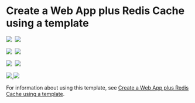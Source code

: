 # Create a Web App plus Redis Cache using a template

<IMG SRC="https://azbotstorage.blob.core.windows.net/badges/201-web-app-with-redis-cache/PublicLastTestDate.svg" />&nbsp;
<IMG SRC="https://azbotstorage.blob.core.windows.net/badges/201-web-app-with-redis-cache/PublicDeployment.svg" />&nbsp;

<IMG SRC="https://azbotstorage.blob.core.windows.net/badges/201-web-app-with-redis-cache/FairfaxLastTestDate.svg" />&nbsp;
<IMG SRC="https://azbotstorage.blob.core.windows.net/badges/201-web-app-with-redis-cache/FairfaxDeployment.svg" />&nbsp;

<IMG SRC="https://azbotstorage.blob.core.windows.net/badges/201-web-app-with-redis-cache/BestPracticeResult.svg" />&nbsp;
<IMG SRC="https://azbotstorage.blob.core.windows.net/badges/201-web-app-with-redis-cache/CredScanResult.svg" />&nbsp;

<a href="https://portal.azure.com/#create/Microsoft.Template/uri/https%3A%2F%2Fraw.githubusercontent.com%2Fazure%2Fazure-quickstart-templates%2Fmaster%2F201-web-app-with-redis-cache%2Fazuredeploy.json" target="_blank">
    <img src="http://azuredeploy.net/deploybutton.png"/>
</a>
<a href="http://armviz.io/#/?load=https%3A%2F%2Fraw.githubusercontent.com%2FAzure%2Fazure-quickstart-templates%2Fmaster%2F201-web-app-with-redis-cache%2Fazuredeploy.json" target="_blank">
    <img src="http://armviz.io/visualizebutton.png"/>
</a>

For information about using this template, see [Create a Web App plus Redis Cache using a template](https://azure.microsoft.com/en-us/documentation/articles/cache-web-app-arm-with-redis-cache-provision/).

